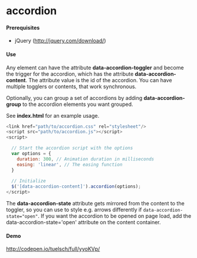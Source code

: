 # accordion

#### Prerequisites
- jQuery (http://jquery.com/download/)

#### Use
Any element can have the attribute **data-accordion-toggler** and become the trigger for the accordion, which has the attribute **data-accordion-content**.
The attribute value is the id of the accordion. You can have multiple togglers or contents, that work synchronous.

Optionally, you can group a set of accordions by adding **data-accordion-group** to the accordion elements you want grouped.

See **index.html** for an example usage.

```Javascript
<link href="path/to/accordion.css" rel="stylesheet"/>
<script src="path/to/accordion.js"></script>
<script>

  // Start the accordion script with the options
  var options = {
    duration: 300, // Animation duration in milliseconds
    easing: 'linear', // The easing function
  }
  
  // Initialize
  $('[data-accordion-content]').accordion(options);
</script>
```

The **data-accordion-state** attribute gets mirrored from the content to the toggler, so you can use to style e.g. arrows differently if `data-accordion-state="open"`.
If you want the accordion to be opened on page load, add the data-accordion-state='open' attribute on the content container.

#### Demo
http://codepen.io/tuelsch/full/yyoKVp/
